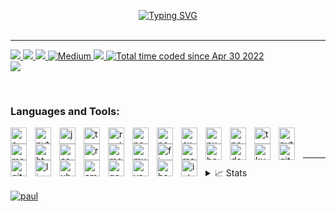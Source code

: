 <p align="center">
<a href="https://github.com/chibuezedev">
    <img src="https://readme-typing-svg.demolab.com?font=Georgia&size=18&duration=2000&pause=100&multiline=true&width=500&height=80&lines=Paul+Chibueze;Software+Engineer+%7C+Public+Speaker;AI+%7C+Bots+%7C+AR/VR+%7C+Cloud+%7C+Web+%7C+Computer+Vision" alt="Typing SVG" />
</a>
    
<br />
<br />

---

<a href="https://docs.google.com/document/d/1kNEIBL1I8UUVEy-VG_iIiLt77EhVwuOelZauZ077mk4/edit?usp=sharing">
    <img src="https://img.shields.io/badge/PDF-CV-red?style=flat-square&logo=adobe">
</a>  
<a href="https://www.linkedin.com/in/paul-chibueze/">
    <img src="https://img.shields.io/badge/-Linkedin-blue?style=flat-square&logo=linkedin">
</a>
<a href="mailto:chibuezedeveloper@gmail.com">
    <img src="https://img.shields.io/badge/-Email-red?style=flat-square&logo=gmail&logoColor=white">
</a>
<a href='https://medium.com/@paulchibueze' target="_blank">
    <img alt='Medium' src='https://img.shields.io/badge/Medium-12100E?style=flat&logo=Medium&logoColor=white'>
</a>
<a href="https://twitter.com/chibuezedev" target="_blank">
    <img src="https://img.shields.io/badge/Twitter-Follow-blue?style=flat-square&logo=twitter&logoColor=white">
</a>
<a href="https://wakatime.com/@0957be2e-3a2d-403f-b8bf-8035cca3d762">
  <img src="https://wakatime.com/badge/user/0957be2e-3a2d-403f-b8bf-8035cca3d762.svg" alt="Total time coded since Apr 30 2022" />
</a>

<br/>
<a href="https://github.com/chibuezedev">
    <img src="https://github-stats-alpha.vercel.app/api?username=chibuezedev&cc=22272e&tc=37BCF6&ic=fff&bc=0000">
</a>


</p>

<br />

### Languages and Tools:
<img align="left" alt="c++" width="26px" src="https://cdn.jsdelivr.net/gh/devicons/devicon/icons/cplusplus/cplusplus-original.svg" style="padding-right:10px;" />
<img align="left" alt="python" width="26px" src="https://cdn.jsdelivr.net/gh/devicons/devicon/icons/python/python-original.svg" style="padding-right:10px;" />
<img align="left" alt="javascript" width="26px" src="https://cdn.jsdelivr.net/gh/devicons/devicon/icons/javascript/javascript-original.svg" style="padding-right:10px;" />
<img align="left" alt="typescript" width="26px" src="https://cdn.jsdelivr.net/gh/devicons/devicon@latest/icons/typescript/typescript-original.svg" style="padding-right:10px;" />
<img align="left" alt="rust" width="26px" src="https://cdn.jsdelivr.net/gh/devicons/devicon/icons/rust/rust-original.svg" style="padding-right:10px;" />
<img align="left" alt="nodejs" width="26px" src="https://cdn.jsdelivr.net/gh/devicons/devicon/icons/nodejs/nodejs-original.svg" style="padding-right:10px;" />
<img align="left" alt="nestjs" width="26px" src="https://cdn.jsdelivr.net/gh/devicons/devicon@latest/icons/nestjs/nestjs-original.svg" style="padding-right:10px;"/>       
<img align="left" alt="express" width="26px" src="https://cdn.jsdelivr.net/gh/devicons/devicon/icons/express/express-original.svg" style="padding-right:10px;" />
<img align="left" alt="numpy" width="26px" src="https://cdn.jsdelivr.net/gh/devicons/devicon@latest/icons/numpy/numpy-original-wordmark.svg" style="padding-right:10px;"/>
<img align="left" alt="pandas" width="26px" src="https://cdn.jsdelivr.net/gh/devicons/devicon@latest/icons/pandas/pandas-original.svg" style="padding-right:10px;"/>
<img align="left" alt="tensorflow" width="26px" src="https://cdn.jsdelivr.net/gh/devicons/devicon@latest/icons/tensorflow/tensorflow-original.svg" style="padding-right:10px;"/>
<img align="left" alt="pytorch" width="26px" src="https://cdn.jsdelivr.net/gh/devicons/devicon@latest/icons/pytorch/pytorch-original.svg" style="padding-right:10px;"/>
<img align="left" alt="matplotlib" width="26px" src="https://cdn.jsdelivr.net/gh/devicons/devicon@latest/icons/matplotlib/matplotlib-plain-wordmark.svg" style="padding-right:10px;"/>
<img align="left" alt="html5" width="26px" src="https://cdn.jsdelivr.net/gh/devicons/devicon/icons/html5/html5-original.svg" style="padding-right:10px;" />
<img align="left" alt="css3" width="26px" src="https://cdn.jsdelivr.net/gh/devicons/devicon/icons/css3/css3-original.svg" style="padding-right:10px;" />
<img align="left" alt="react" width="26px" src="https://cdn.jsdelivr.net/gh/devicons/devicon/icons/react/react-original.svg" style="padding-right:10px;" />
<img align="left" alt="mongodb" width="26px" src="https://cdn.jsdelivr.net/gh/devicons/devicon/icons/mongodb/mongodb-original.svg" style="padding-right:10px;" />
<img align="left" alt="mysql" width="26px" src="https://cdn.jsdelivr.net/gh/devicons/devicon/icons/mysql/mysql-original.svg" style="padding-right:10px;" />
<img align="left" alt="firebase" width="26px" src="https://cdn.jsdelivr.net/gh/devicons/devicon/icons/firebase/firebase-plain.svg" style="padding-right:10px;" />
<img align="left" alt="materialui" width="26px" src="https://cdn.jsdelivr.net/gh/devicons/devicon/icons/materialui/materialui-original.svg" style="padding-right:10px;" />
<img align="left" alt="bootstrap" width="26px" src="https://cdn.jsdelivr.net/gh/devicons/devicon/icons/bootstrap/bootstrap-original.svg" style="padding-right:10px;" />
<img align="left" alt="docker" width="26px" src="https://cdn.jsdelivr.net/gh/devicons/devicon/icons/docker/docker-original.svg" style="padding-right:10px;" />
<img align="left" alt="kubernetes" width="26px"  src="https://cdn.jsdelivr.net/gh/devicons/devicon@latest/icons/kubernetes/kubernetes-original.svg" style="padding-right:10px;"/>       
<img align="left" alt="git" width="26px" src="https://cdn.jsdelivr.net/gh/devicons/devicon/icons/git/git-original.svg" style="padding-right:10px;" />
<img align="left" alt="github" width="26px" src="https://cdn.jsdelivr.net/gh/devicons/devicon/icons/github/github-original.svg" style="padding-right:10px;" />
<img align="left" alt="linux" width="26px" src="https://cdn.jsdelivr.net/gh/devicons/devicon/icons/linux/linux-original.svg" style="padding-right:10px;" />
<img align="left" alt="ubuntu" width="26px" src="https://cdn.jsdelivr.net/gh/devicons/devicon/icons/ubuntu/ubuntu-plain-wordmark.svg" style="padding-right:10px;" />
<img align="left" alt="amazonwebservices" width="26px" src="https://cdn.jsdelivr.net/gh/devicons/devicon@latest/icons/amazonwebservices/amazonwebservices-original-wordmark.svg" style="padding-right:10px;"/>
<img align="left" alt="googlecloud" width="26px" src="https://cdn.jsdelivr.net/gh/devicons/devicon@latest/icons/googlecloud/googlecloud-original.svg" style="padding-right:10px;"/>      
<img align="left" alt="vscode" width="26px" src="https://cdn.jsdelivr.net/gh/devicons/devicon/icons/vscode/vscode-original.svg" style="padding-right:10px;" />
<img align="left" alt="bash" width="26px" src="https://cdn.jsdelivr.net/gh/devicons/devicon/icons/bash/bash-original.svg" style="padding-right:10px;" />
<img align="left" alt="intellij" width="26px" src="https://cdn.jsdelivr.net/gh/devicons/devicon/icons/intellij/intellij-original.svg" style="padding-right:10px;" />

<br />
<br />

---
<details>
<summary>📈 Stats</summary>
<br>
My Github Stats

![](http://github-profile-summary-cards.vercel.app/api/cards/profile-details?username=chibuezedev&theme=dracula) 

![](http://github-profile-summary-cards.vercel.app/api/cards/repos-per-language?username=chibuezedev&theme=dracula) 
![](http://github-profile-summary-cards.vercel.app/api/cards/most-commit-language?username=chibuezedev&theme=dracula)

</details>

<p>
 <a href="https://github.com/chibuezedev">
<img src="https://komarev.com/ghpvc/?username=chibuezedev&style=flat&labelColor=black&logo=github&label=PROFILE+VIEWS&color=29bf12" alt="paul" /></a>
</p>
